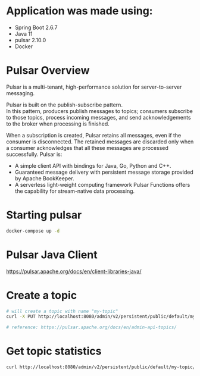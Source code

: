 # Application was made using:

* Spring Boot 2.6.7
* Java 11
* pulsar 2.10.0
* Docker

# Pulsar Overview
Pulsar is a multi-tenant, high-performance solution for server-to-server messaging.

Pulsar is built on the publish-subscribe pattern.<br/>
In this pattern, producers publish messages to topics; consumers subscribe to those topics, process incoming messages, and send acknowledgements to the broker when processing is finished.

When a subscription is created, Pulsar retains all messages, even if the consumer is disconnected. The retained messages are discarded only when a consumer acknowledges that all these messages are processed successfully.
Pulsar is:<br/>
* A simple client API with bindings for Java, Go, Python and C++.
* Guaranteed message delivery with persistent message storage provided by Apache BookKeeper.
* A serverless light-weight computing framework Pulsar Functions offers the capability for stream-native data processing.


# Starting pulsar

```bash
docker-compose up -d
```

# Pulsar Java Client

https://pulsar.apache.org/docs/en/client-libraries-java/

# Create a topic

```bash
# will create a topic with name "my-topic"
curl -X PUT http://localhost:8080/admin/v2/persistent/public/default/my-topic/

# reference: https://pulsar.apache.org/docs/en/admin-api-topics/
```

# Get topic statistics

```bash
curl http://localhost:8080/admin/v2/persistent/public/default/my-topic/stats
```